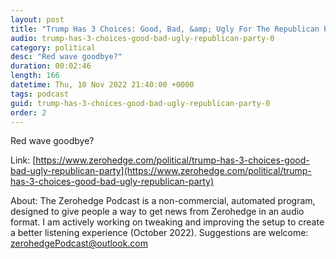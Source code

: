```yaml
---
layout: post
title: "Trump Has 3 Choices: Good, Bad, &amp; Ugly For The Republican Party"
audio: trump-has-3-choices-good-bad-ugly-republican-party-0
category: political
desc: "Red wave goodbye?"
duration: 00:02:46
length: 166
datetime: Thu, 10 Nov 2022 21:40:00 +0000
tags: podcast
guid: trump-has-3-choices-good-bad-ugly-republican-party-0
order: 2
---
```

Red wave goodbye?

Link: [https://www.zerohedge.com/political/trump-has-3-choices-good-bad-ugly-republican-party](https://www.zerohedge.com/political/trump-has-3-choices-good-bad-ugly-republican-party)

About: The Zerohedge Podcast is a non-commercial, automated program, designed to give people a way to get news from Zerohedge in an audio format.  I am actively working on tweaking and improving the setup to create a better listening experience (October 2022).  Suggestions are welcome: [zerohedgePodcast@outlook.com](mailto:zerohedgePodcast@outlook.com)